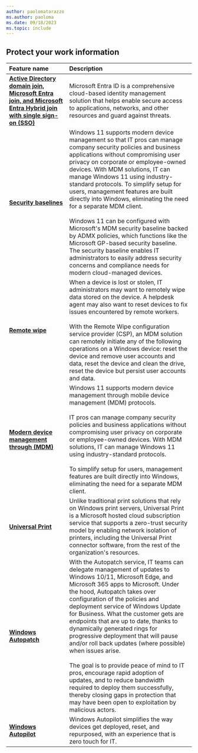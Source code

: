 ```yaml
---
author: paolomatarazzo
ms.author: paoloma
ms.date: 09/18/2023
ms.topic: include
---
```


## Protect your work information

| Feature name | Description |
|:---|:---|
| **[Active Directory domain join, Microsoft Entra join, and Microsoft Entra Hybrid join with single sign-on (SSO)](/azure/active-directory/devices/concept-directory-join)** | Microsoft Entra ID is a comprehensive cloud-based identity management solution that helps enable secure access to applications, networks, and other resources and guard against threats. |
| **[Security baselines](/windows/security/operating-system-security/device-management/windows-security-configuration-framework/windows-security-baselines)** | Windows 11 supports modern device management so that IT pros can manage company security policies and business applications without compromising user privacy on corporate or employee-owned devices. With MDM solutions, IT can manage Windows 11 using industry-standard protocols. To simplify setup for users, management features are built directly into Windows, eliminating the need for a separate MDM client. <br><br>Windows 11 can be configured with Microsoft's MDM security baseline backed by ADMX policies, which functions like the Microsoft GP-based security baseline. The security baseline enables IT administrators to easily address security concerns and compliance needs for modern cloud-managed devices. |
| **[Remote wipe](/windows/client-management/mdm/remotewipe-csp)** | When a device is lost or stolen, IT administrators may want to remotely wipe data stored on the device. A helpdesk agent may also want to reset devices to fix issues encountered by remote workers. <br><br>With the Remote Wipe configuration service provider (CSP), an MDM solution can remotely initiate any of the following operations on a Windows device: reset the device and remove user accounts and data, reset the device and clean the drive, reset the device but persist user accounts and data. |
| **[Modern device management through (MDM)](/windows/client-management/mdm-overview)** | Windows 11 supports modern device management through mobile device management (MDM) protocols.<br><br>IT pros can manage company security policies and business applications without compromising user privacy on corporate or employee-owned devices. With MDM solutions, IT can manage Windows 11 using industry-standard protocols.<br><br>To simplify setup for users, management features are built directly into Windows, eliminating the need for a separate MDM client.  |
| **[Universal Print](/universal-print/)** | Unlike traditional print solutions that rely on Windows print servers, Universal Print is a Microsoft hosted cloud subscription service that supports a zero-trust security model by enabling network isolation of printers, including the Universal Print connector software, from the rest of the organization's resources. |
| **[Windows Autopatch](/windows/deployment/windows-autopatch/)** | With the Autopatch service, IT teams can delegate management of updates to Windows 10/11, Microsoft Edge, and Microsoft 365 apps to Microsoft. Under the hood, Autopatch takes over configuration of the policies and deployment service of Windows Update for Business. What the customer gets are endpoints that are up to date, thanks to dynamically generated rings for progressive deployment that will pause and/or roll back updates (where possible) when issues arise. <br><br>The goal is to provide peace of mind to IT pros, encourage rapid adoption of updates, and to reduce bandwidth required to deploy them successfully, thereby closing gaps in protection that may have been open to exploitation by malicious actors.  |
| **[Windows Autopilot](/autopilot/)** | Windows Autopilot simplifies the way devices get deployed, reset, and repurposed, with an experience that is zero touch for IT. |
